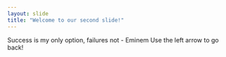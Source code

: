 ```yaml
---
layout: slide
title: "Welcome to our second slide!"
---
```

Success is my only option, failures not - Eminem
Use the left arrow to go back!
